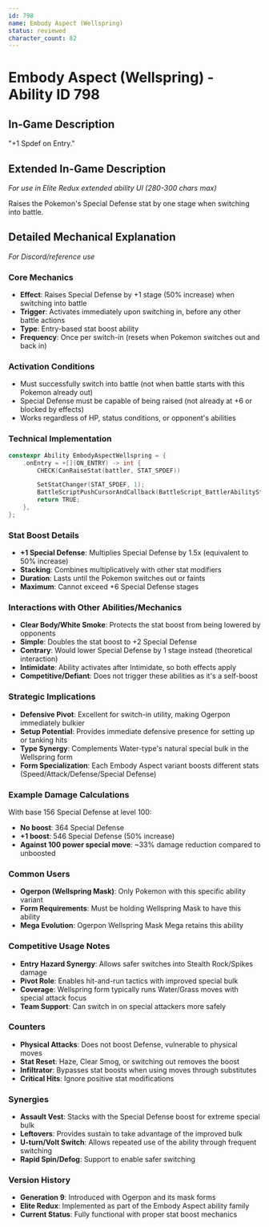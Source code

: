 ```yaml
---
id: 798
name: Embody Aspect (Wellspring)
status: reviewed
character_count: 82
---
```


# Embody Aspect (Wellspring) - Ability ID 798

## In-Game Description
"+1 Spdef on Entry."

## Extended In-Game Description
*For use in Elite Redux extended ability UI (280-300 chars max)*

Raises the Pokemon's Special Defense stat by one stage when switching into battle.

## Detailed Mechanical Explanation
*For Discord/reference use*

### Core Mechanics
- **Effect**: Raises Special Defense by +1 stage (50% increase) when switching into battle
- **Trigger**: Activates immediately upon switching in, before any other battle actions
- **Type**: Entry-based stat boost ability
- **Frequency**: Once per switch-in (resets when Pokemon switches out and back in)

### Activation Conditions
- Must successfully switch into battle (not when battle starts with this Pokemon already out)
- Special Defense must be capable of being raised (not already at +6 or blocked by effects)
- Works regardless of HP, status conditions, or opponent's abilities

### Technical Implementation
```cpp
constexpr Ability EmbodyAspectWellspring = {
    .onEntry = +[](ON_ENTRY) -> int {
        CHECK(CanRaiseStat(battler, STAT_SPDEF))

        SetStatChanger(STAT_SPDEF, 1);
        BattleScriptPushCursorAndCallback(BattleScript_BattlerAbilityStatRaiseOnSwitchIn);
        return TRUE;
    },
};
```

### Stat Boost Details
- **+1 Special Defense**: Multiplies Special Defense by 1.5x (equivalent to 50% increase)
- **Stacking**: Combines multiplicatively with other stat modifiers
- **Duration**: Lasts until the Pokemon switches out or faints
- **Maximum**: Cannot exceed +6 Special Defense stages

### Interactions with Other Abilities/Mechanics
- **Clear Body/White Smoke**: Protects the stat boost from being lowered by opponents
- **Simple**: Doubles the stat boost to +2 Special Defense
- **Contrary**: Would lower Special Defense by 1 stage instead (theoretical interaction)
- **Intimidate**: Ability activates after Intimidate, so both effects apply
- **Competitive/Defiant**: Does not trigger these abilities as it's a self-boost

### Strategic Implications
- **Defensive Pivot**: Excellent for switch-in utility, making Ogerpon immediately bulkier
- **Setup Potential**: Provides immediate defensive presence for setting up or tanking hits
- **Type Synergy**: Complements Water-type's natural special bulk in the Wellspring form
- **Form Specialization**: Each Embody Aspect variant boosts different stats (Speed/Attack/Defense/Special Defense)

### Example Damage Calculations
With base 156 Special Defense at level 100:
- **No boost**: 364 Special Defense
- **+1 boost**: 546 Special Defense (50% increase)
- **Against 100 power special move**: ~33% damage reduction compared to unboosted

### Common Users
- **Ogerpon (Wellspring Mask)**: Only Pokemon with this specific ability variant
- **Form Requirements**: Must be holding Wellspring Mask to have this ability
- **Mega Evolution**: Ogerpon Wellspring Mask Mega retains this ability

### Competitive Usage Notes
- **Entry Hazard Synergy**: Allows safer switches into Stealth Rock/Spikes damage
- **Pivot Role**: Enables hit-and-run tactics with improved special bulk
- **Coverage**: Wellspring form typically runs Water/Grass moves with special attack focus
- **Team Support**: Can switch in on special attackers more safely

### Counters
- **Physical Attacks**: Does not boost Defense, vulnerable to physical moves
- **Stat Reset**: Haze, Clear Smog, or switching out removes the boost
- **Infiltrator**: Bypasses stat boosts when using moves through substitutes
- **Critical Hits**: Ignore positive stat modifications

### Synergies
- **Assault Vest**: Stacks with the Special Defense boost for extreme special bulk
- **Leftovers**: Provides sustain to take advantage of the improved bulk
- **U-turn/Volt Switch**: Allows repeated use of the ability through frequent switching
- **Rapid Spin/Defog**: Support to enable safer switching

### Version History
- **Generation 9**: Introduced with Ogerpon and its mask forms
- **Elite Redux**: Implemented as part of the Embody Aspect ability family
- **Current Status**: Fully functional with proper stat boost mechanics